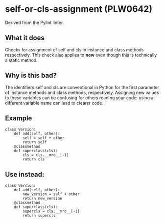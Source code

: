# self-or-cls-assignment (PLW0642)
Derived from the Pylint linter.
## What it does
Checks for assignment of self and cls in instance and class methods respectively.
This check also applies to __new__ even though this is technically
a static method.
## Why is this bad?
The identifiers self and cls are conventional in Python for the first parameter of instance
methods and class methods, respectively. Assigning new values to these variables can be
confusing for others reading your code; using a different variable name can lead to clearer
code.
## Example
```
class Version:
    def add(self, other):
        self = self + other
        return self
    @classmethod
    def superclass(cls):
        cls = cls.__mro__[-1]
        return cls
```
## Use instead:
```
class Version:
    def add(self, other):
        new_version = self + other
        return new_version
    @classmethod
    def superclass(cls):
        supercls = cls.__mro__[-1]
        return supercls
```